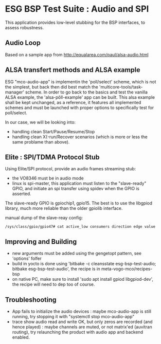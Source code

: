 ESG BSP Test Suite : Audio and SPI
==================================

This application provides low-level stubbing for the BSP interfaces, to assess robustness.

## Audio Loop

Based on a sample app from http://equalarea.com/paul/alsa-audio.html

## ALSA transfert methods and ALSA example

ESG "mco-audio-app" is implementin the 'poll/select' scheme, which is not the simplest, but back then did best match the 'multicore-tools/task-manager' scheme.
In order to go back to the basics and test the vanilla ALSA example, the 'alsa-pôll-example' app can be built.
This alsa example shall be kept unchanged, as a reference, it features all implemented schemes and must be launched with proper options to specifically test for poll/select.

In our case, we will be looking into:
- handling clean Start/Pause/Resume/Stop
- handling clean X(-run/Recover scenarios (which is more or less the same problame than above).

## Elite : SPI/TDMA Protocol Stub

Using Elite/SPI protocol, provide an audio frames streaming stub: 
* the VO8346 must be in audio mode
* linux is spi-master, this application must listen to the "slave-ready" GPIO, and initiate an spi transfer using spidev when the GPIO is asserted.

The slave-ready GPIO is gpiochip1, gpio15.
The best is to use the libgpiod library, much more reliable than the older gpiolib interface.

manual dump of the slave-reay config:
```
/sys/class/gpio/gpio47# cat active_low consumers direction edge value
```

## Improving and Building

* new arguments must be added using the gengetopt pattern, see 'options' folfer
* build in yocto is done using 'bitbake -c cleansstate esg-bsp-test-audio; bitbake esg-bsp-test-audio', the recipe is in meta-vogo-mco/recipes-bsp
* on native PC, make sure to install 'sudo apt install gpiod libgpiod-dev', the recipe will need to dep too of course.

## Troubleshooting

* App fails to initialize the audio devices : maybe mco-audio-app is still running, try stopping it with "systemctl stop mco-audio-app"
* trace show audio read and write OK, but only zeros are recorded (and hence played) : maybe channels are muted, or not matrix'ed (auvitran routing), try relaunching the product with audio app and backend enabled.

